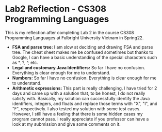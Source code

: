 # Lab2 Reflection - CS308 Programming Languages

This is my reflection after completing Lab 2 in the course CS308 Programming Languages at Fulbright University Vietnam in Spring22.

- **FSA and parse tree:** I am slow at deciding and drawing FSA and parse tree. The cheat sheet makes me be confused sometimes but thanks to Google, I can have a basic understanding of the special characters such as \*, ?, ^, etc.
- **Legal and customary Java Identifiers:** So far I have no confusion. Everything is clear enough for me to understand.
- **Numbers:** So far I have no confusion. Everything is clear enough for me to understand.
- **Arithmetic expressions:** This part is really challenging. I have tried for 2 days and came up with a solution that, to be honest, I do not really satisfy with. Basically, my solution can successfully identify the Java identifiers, integers, and floats and replace those terms with "X", "I", and "F", respectively. I also tested my solution with some test cases. However, I still have a feeling that there is some hidden cases my program cannot pass. I really appreciate if you professor can have a look at my submission and give some comments on it.
